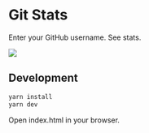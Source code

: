 # Git Stats

Enter your GitHub username. See stats.

![](demo.gif)

## Development
```bash
yarn install
yarn dev
```
Open index.html in your browser.